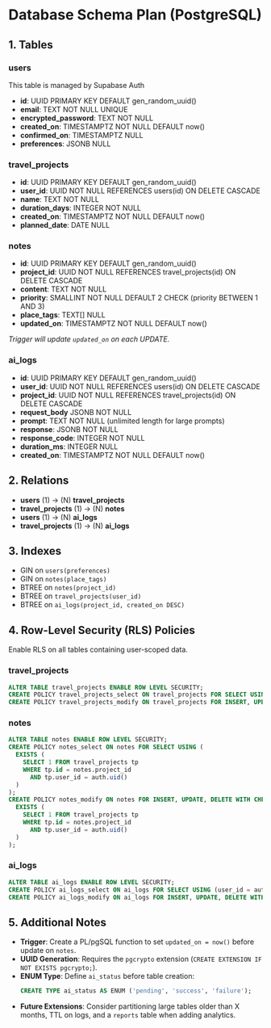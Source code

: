 # Database Schema Plan (PostgreSQL)

## 1. Tables

### users
This table is managed by Supabase Auth

- **id**: UUID PRIMARY KEY DEFAULT gen_random_uuid()
- **email**: TEXT NOT NULL UNIQUE
- **encrypted_password**: TEXT NOT NULL
- **created_on**: TIMESTAMPTZ NOT NULL DEFAULT now()
- **confirmed_on**: TIMESTAMPTZ NULL
- **preferences**: JSONB NULL

### travel_projects
- **id**: UUID PRIMARY KEY DEFAULT gen_random_uuid()
- **user_id**: UUID NOT NULL REFERENCES users(id) ON DELETE CASCADE
- **name**: TEXT NOT NULL
- **duration_days**: INTEGER NOT NULL
- **created_on**: TIMESTAMPTZ NOT NULL DEFAULT now()
- **planned_date**: DATE NULL

### notes
- **id**: UUID PRIMARY KEY DEFAULT gen_random_uuid()
- **project_id**: UUID NOT NULL REFERENCES travel_projects(id) ON DELETE CASCADE
- **content**: TEXT NOT NULL
- **priority**: SMALLINT NOT NULL DEFAULT 2 CHECK (priority BETWEEN 1 AND 3)
- **place_tags**: TEXT[] NULL
- **updated_on**: TIMESTAMPTZ NOT NULL DEFAULT now()

*Trigger will update `updated_on` on each UPDATE.*

### ai_logs
- **id**: UUID PRIMARY KEY DEFAULT gen_random_uuid()
- **user_id**: UUID NOT NULL REFERENCES users(id) ON DELETE CASCADE
- **project_id**: UUID NOT NULL REFERENCES travel_projects(id) ON DELETE CASCADE
- **request_body** JSONB NOT NULL
- **prompt**: TEXT NOT NULL (unlimited length for large prompts)
- **response**: JSONB NOT NULL
- **response_code**: INTEGER NOT NULL
- **duration_ms**: INTEGER NULL
- **created_on**: TIMESTAMPTZ NOT NULL DEFAULT now()

## 2. Relations

- **users** (1) → (N) **travel_projects**
- **travel_projects** (1) → (N) **notes**
- **users** (1) → (N) **ai_logs**
- **travel_projects** (1) → (N) **ai_logs**

## 3. Indexes

- GIN on `users(preferences)`
- GIN on `notes(place_tags)`
- BTREE on `notes(project_id)`
- BTREE on `travel_projects(user_id)`
- BTREE on `ai_logs(project_id, created_on DESC)`

## 4. Row-Level Security (RLS) Policies

Enable RLS on all tables containing user-scoped data.

### travel_projects
```sql
ALTER TABLE travel_projects ENABLE ROW LEVEL SECURITY;
CREATE POLICY travel_projects_select ON travel_projects FOR SELECT USING (user_id = auth.uid());
CREATE POLICY travel_projects_modify ON travel_projects FOR INSERT, UPDATE, DELETE WITH CHECK (user_id = auth.uid());
```

### notes
```sql
ALTER TABLE notes ENABLE ROW LEVEL SECURITY;
CREATE POLICY notes_select ON notes FOR SELECT USING (
  EXISTS (
    SELECT 1 FROM travel_projects tp
    WHERE tp.id = notes.project_id
      AND tp.user_id = auth.uid()
  )
);
CREATE POLICY notes_modify ON notes FOR INSERT, UPDATE, DELETE WITH CHECK (
  EXISTS (
    SELECT 1 FROM travel_projects tp
    WHERE tp.id = notes.project_id
      AND tp.user_id = auth.uid()
  )
);
```

### ai_logs
```sql
ALTER TABLE ai_logs ENABLE ROW LEVEL SECURITY;
CREATE POLICY ai_logs_select ON ai_logs FOR SELECT USING (user_id = auth.uid());
CREATE POLICY ai_logs_modify ON ai_logs FOR INSERT, UPDATE, DELETE WITH CHECK (user_id = auth.uid());
```

## 5. Additional Notes

- **Trigger**: Create a PL/pgSQL function to set `updated_on = now()` before update on `notes`.
- **UUID Generation**: Requires the `pgcrypto` extension (`CREATE EXTENSION IF NOT EXISTS pgcrypto;`).
- **ENUM Type**: Define `ai_status` before table creation:
  ```sql
  CREATE TYPE ai_status AS ENUM ('pending', 'success', 'failure');
  ```
- **Future Extensions**: Consider partitioning large tables older than X months, TTL on logs, and a `reports` table when adding analytics.
